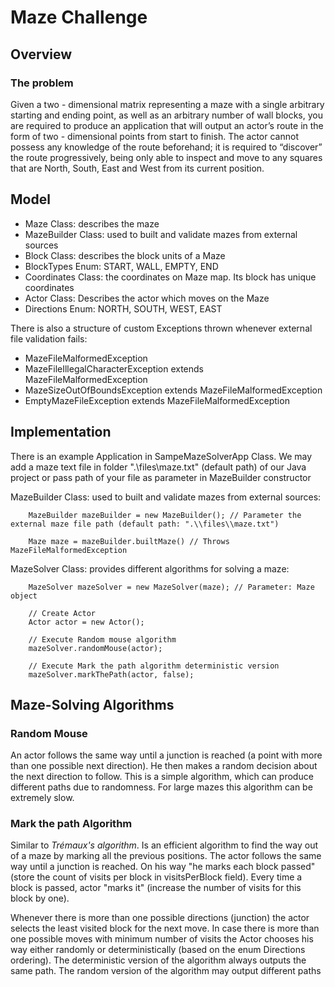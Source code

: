 # Maze Challenge

## Overview

### The problem

Given a two - dimensional matrix representing a maze with a single arbitrary starting and
ending point, as well as an arbitrary number of wall blocks, you are required to produce an
application that will output an actor’s route in the form of two - dimensional points from start to
finish. The actor cannot possess any knowledge of the route beforehand; it is required to
“discover” the route progressively, being only able to inspect and move to any squares that
are North, South, East and West from its current position.

## Model


 * Maze Class: describes the maze
 * MazeBuilder Class: used to built and validate mazes from external sources
 * Block Class: describes the block units of a Maze
 * BlockTypes Enum: START, WALL, EMPTY, END
 * Coordinates Class: the coordinates on Maze map. Its block has unique coordinates
 * Actor Class: Describes the actor which moves on the Maze
 * Directions Enum: NORTH, SOUTH, WEST, EAST
 
 There is also a structure of custom Exceptions thrown whenever external file validation fails:
 
 * MazeFileMalformedException
 * MazeFileIllegalCharacterException extends MazeFileMalformedException
 * MazeSizeOutOfBoundsException extends MazeFileMalformedException
 * EmptyMazeFileException extends MazeFileMalformedException
 

## Implementation

There is an example Application in SampeMazeSolverApp Class. We may add a maze text file in folder ".\\files\\maze.txt" (default path) of our Java project or pass path of your file as parameter in MazeBuilder constructor

MazeBuilder Class: used to built and validate mazes from external sources:

	    MazeBuilder mazeBuilder = new MazeBuilder(); // Parameter the external maze file path (default path: ".\\files\\maze.txt")

        Maze maze = mazeBuilder.builtMaze() // Throws MazeFileMalformedException
		
MazeSolver Class: provides different algorithms for solving a maze:
		
	    MazeSolver mazeSolver = new MazeSolver(maze); // Parameter: Maze object
		
	    // Create Actor
        Actor actor = new Actor();

        // Execute Random mouse algorithm
        mazeSolver.randomMouse(actor);

        // Execute Mark the path algorithm deterministic version
        mazeSolver.markThePath(actor, false);
		
## Maze-Solving Algorithms

### Random Mouse

An actor follows the same way until a junction is reached (a point with more than one possible next direction).
He then makes a random decision about the next direction to follow. This is a simple algorithm,
which can produce different paths due to randomness. For large mazes this algorithm can be extremely slow.

### Mark the path Algorithm

Similar to <i>Trémaux's algorithm</i>. Is an efficient algorithm to find the way out of a maze by marking all the previous positions.
The actor follows the same way until a junction is reached. On his way "he marks each block passed" (store the count of visits per block in visitsPerBlock field).
Every time a block is passed, actor "marks it" (increase the number of visits for this block by one).</p>

<p>Whenever there is more than one possible directions (junction) the actor selects the least visited block for the next move.
In case there is more than one possible moves with minimum number of visits the Actor chooses his way
either randomly or deterministically (based on the enum Directions ordering). The deterministic version of the algorithm always outputs the same path.
The random version of the algorithm may output different paths</p>
		



